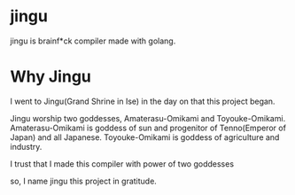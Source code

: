 # jingu

jingu is brainf\*ck compiler made with golang.

# Why Jingu

I went to Jingu(Grand Shrine in Ise) in the day on that this project began.

Jingu worship two goddesses, Amaterasu-Omikami and Toyouke-Omikami.
Amaterasu-Omikami is goddess of sun and progenitor of Tenno(Emperor of Japan) and all Japanese.
Toyouke-Omikami is goddess of agriculture and industry.

I trust that I made this compiler with power of two goddesses 

so, I name jingu this project in gratitude.
